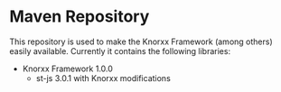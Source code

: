 # Maven Repository

This repository is used to make the Knorxx Framework (among others) easily available.
Currently it contains the following libraries:

* Knorxx Framework 1.0.0
  * st-js 3.0.1 with Knorxx modifications
